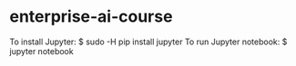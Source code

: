 # enterprise-ai-course

To install Jupyter: 
   $ sudo -H pip install jupyter
To run Jupyter notebook:
   $ jupyter notebook

